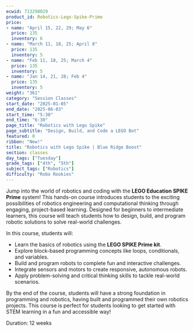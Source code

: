 ```yaml
---
ecwid: 713298029
product_id: Robotics-Lego-Spike-Prime
price:
- name: "April 15, 22, 29; May 6"
  price: 135
  inventory: 6
- name: "March 11, 18, 25; April 8"
  price: 135
  inventory: 5
- name: "Feb 11, 18, 25; March 4"
  price: 135
  inventory: 5
- name: "Jan 14, 21, 28; Feb 4"
  price: 135
  inventory: 5
weight: "361"
category: "Session Classes"
start_date: "2025-01-05"
end_date: "2025-06-03"
start_time: "5:30"
end_time: "6:30"
page_title: "Robotics with Lego Spike"
page_subtitle: "Design, Build, and Code a LEGO Bot"
featured: 0
ribbon: "New!"
title: "Robotics with Lego Spike | Blue Ridge Boost"
section: classes
day_tags: ["Tuesday"]
grade_tags: ["4th", "5th"]
subject_tags: ["Robotics"]
difficulty: "Robo Rookies"
---
```

<p>Jump into the world of robotics and coding with the <strong>LEGO Education SPIKE Prime</strong> system! This hands-on course introduces students to the exciting possibilities of robotics engineering and computational thinking through engaging, project-based learning. Designed for beginners to intermediate learners, this course will teach students how to design, build, and program robotic solutions to solve real-world challenges.</p><p>In this course, students will:</p><ul> <li>Learn the basics of robotics using the <strong>LEGO SPIKE Prime kit</strong>.</li> <li>Explore block-based programming concepts like loops, conditionals, and variables.</li> <li>Build and program robots to complete fun and interactive challenges.</li> <li>Integrate sensors and motors to create responsive, autonomous robots.</li> <li>Apply problem-solving and critical thinking skills to tackle real-world scenarios.</li> </ul><p>By the end of the course, students will have a strong foundation in programming and robotics, having built and programmed their own robotics projects. This course is perfect for students looking to get started with STEM learning in a fun and accessible way!</p><p>Duration: 12 weeks</p>
